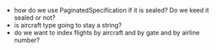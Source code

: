 - how do we use PaginatedSpecification if it is sealed? Do we keed it sealed or not?
- is aircraft type going to stay a string?
- do we want to index flights by aircraft and by gate and by airline number?